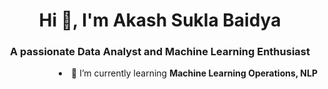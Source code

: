 <h1 align="center">Hi 👋, I'm Akash Sukla Baidya</h1>
<h3 align="center">A passionate Data Analyst and Machine Learning Enthusiast</h3>
<ima align="right" width=800 alt="coding" src="https://ecomspark.com/wp-content/uploads/2023/04/blurring-lines-between-sci-fi-and-reality-why-ai-needs-responsible-policy-intervention-1.webp"

- 🌱 I’m currently learning **Machine Learning Operations, NLP**


